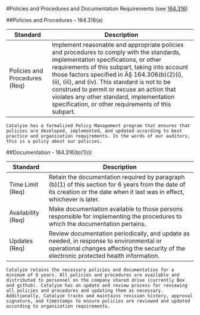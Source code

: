 #Policies and Procedures and Documentation Requirements (see <a href="http://www.hhs.gov/ocr/privacy/hipaa/administrative/securityrule/pprequirements.pdf">164.316</a>)

##Policies and Procedures - 164.316(a)

Standard | Description
--------- | -----------
Policies and Procedures (Req) | Implement reasonable and appropriate policies and procedures to comply with the standards, implementation specifications, or other requirements of this subpart, taking into account those factors specified in Â§ 164.306(b)(2)(i), (ii), (iii), and (iv). This standard is not to be construed to permit or excuse an action that violates any other standard, implementation specification, or other requirements of this subpart.


```
Catalyze has a formalized Policy Management program that ensures that policies are developed, implemented, and updated according to best practice and organization requirements. In the words of our auditors, this is a policy about our policies.
```

##Documentation - 164.316(b)(1)(i)

Standard | Description
--------- | -----------
Time Limit (Req) | Retain the documentation required by paragraph (b)(1) of this section for 6 years from the date of its creation or the date when it last was in effect, whichever is later.
Availability (Req) | Make documentation available to those persons responsible for implementing the procedures to which the documentation pertains.
Updates (Req) | Review documentation periodically, and update as needed, in response to environmental or operational changes affecting the security of the electronic protected health information.


```
Catalyze retains the necessary policies and documentation for a minimum of 6 years. All policies and procedures are available and distributed to personnel on the company shared drive (currently Box and github). Catalyze has an update and review process for reviewing all policies and procedures and updating them as necessary. Additionally, Catalyze tracks and maintains revision history, approval signature, and timestamps to ensure policies are reviewed and updated according to organization requirements.
```
